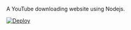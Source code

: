 A YouTube downloading website using Nodejs.

[![Deploy](https://www.herokucdn.com/deploy/button.svg)](https://heroku.com/deploy)

